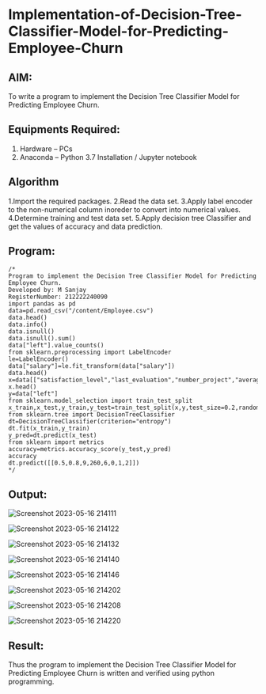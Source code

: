 # Implementation-of-Decision-Tree-Classifier-Model-for-Predicting-Employee-Churn

## AIM:
To write a program to implement the Decision Tree Classifier Model for Predicting Employee Churn.

## Equipments Required:
1. Hardware – PCs
2. Anaconda – Python 3.7 Installation / Jupyter notebook

## Algorithm
1.Import the required packages.
2.Read the data set.
3.Apply label encoder to the non-numerical column inoreder to convert into numerical values.
4.Determine training and test data set.
5.Apply decision tree Classifier and get the values of accuracy and data prediction.

## Program:
```
/*
Program to implement the Decision Tree Classifier Model for Predicting Employee Churn.
Developed by: M Sanjay
RegisterNumber: 212222240090
import pandas as pd
data=pd.read_csv("/content/Employee.csv")
data.head()
data.info()
data.isnull()
data.isnull().sum()
data["left"].value_counts()
from sklearn.preprocessing import LabelEncoder
le=LabelEncoder()
data["salary"]=le.fit_transform(data["salary"])
data.head()
x=data[["satisfaction_level","last_evaluation","number_project","average_montly_hours","time_spend_company","Work_accident","promotion_last_5years","salary"]]
x.head()
y=data["left"]
from sklearn.model_selection import train_test_split
x_train,x_test,y_train,y_test=train_test_split(x,y,test_size=0.2,random_state=100)
from sklearn.tree import DecisionTreeClassifier
dt=DecisionTreeClassifier(criterion="entropy")
dt.fit(x_train,y_train)
y_pred=dt.predict(x_test)
from sklearn import metrics
accuracy=metrics.accuracy_score(y_test,y_pred)
accuracy
dt.predict([[0.5,0.8,9,260,6,0,1,2]])
*/
```

## Output:
![Screenshot 2023-05-16 214111](https://github.com/Sanjay22006832/Implementation-of-Decision-Tree-Classifier-Model-for-Predicting-Employee-Churn/assets/119830477/154c9eb8-8333-48c5-8d8f-62db90a413d7)

![Screenshot 2023-05-16 214122](https://github.com/Sanjay22006832/Implementation-of-Decision-Tree-Classifier-Model-for-Predicting-Employee-Churn/assets/119830477/144e7cf4-e430-4dc3-942f-eb76b34c34cc)

![Screenshot 2023-05-16 214132](https://github.com/Sanjay22006832/Implementation-of-Decision-Tree-Classifier-Model-for-Predicting-Employee-Churn/assets/119830477/ee05ccb1-ef92-444f-9f69-951c2e39ed1f)

![Screenshot 2023-05-16 214140](https://github.com/Sanjay22006832/Implementation-of-Decision-Tree-Classifier-Model-for-Predicting-Employee-Churn/assets/119830477/122ec72c-2e10-4daa-9d95-0209a6e05f3f)

![Screenshot 2023-05-16 214146](https://github.com/Sanjay22006832/Implementation-of-Decision-Tree-Classifier-Model-for-Predicting-Employee-Churn/assets/119830477/1aa77bf5-e021-44a4-872e-f2f720cfd7e3)

![Screenshot 2023-05-16 214202](https://github.com/Sanjay22006832/Implementation-of-Decision-Tree-Classifier-Model-for-Predicting-Employee-Churn/assets/119830477/1ec4ed71-2bf4-4b25-8771-a0a973e33090)

![Screenshot 2023-05-16 214208](https://github.com/Sanjay22006832/Implementation-of-Decision-Tree-Classifier-Model-for-Predicting-Employee-Churn/assets/119830477/b84b598e-c83e-4df8-a8d4-2aa717469988)

![Screenshot 2023-05-16 214220](https://github.com/Sanjay22006832/Implementation-of-Decision-Tree-Classifier-Model-for-Predicting-Employee-Churn/assets/119830477/72a9badb-3d81-455f-ab62-301b74f547e4)




## Result:
Thus the program to implement the  Decision Tree Classifier Model for Predicting Employee Churn is written and verified using python programming.
